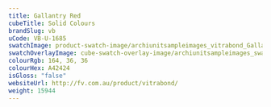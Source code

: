 ```yaml
---
title: Gallantry Red
cubeTitle: Solid Colours
brandSlug: vb
uCode: VB-U-1685
swatchImage: product-swatch-image/archiunitsampleimages_vitrabond_Gallantry_Red.jpg
swatchOverlayImage: cube-swatch-overlay-image/archiunitsampleimages_swatch-overlay_vitrabond.png
colourRgb: 164, 36, 36
colourHex: A42424
isGloss: "false"
websiteUrl: http://fv.com.au/product/vitrabond/
weight: 15944
---
```

